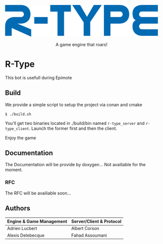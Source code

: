<p align="center">
  <a>
    <img alt="Coc Logo" src="./r-type.png"/>
  </a>
  <p align="center">A game engine that roars!</p>
</p>

# R-Type
This bot is usefull during Epimote

## Build

We provide a simple script to setup the project via conan and cmake

```
$ ./build.sh
```

You'll get two binaries located in ./build/bin named `r-type_server` and `r-type_client`.
Launch the former first and then the client.

Enjoy the game

## Documentation

The Documentation will be provide by doxygen... Not availiable for the moment.

### RFC

The RFC will be availiable soon...

## Authors

| Engine & Game Management | Server/Client & Protocol |
|--------------------------|--------------------------|
| Adrien Lucbert           | Albert Corson            |
| Alexis Delebecque        | Fahad Assoumani          |
